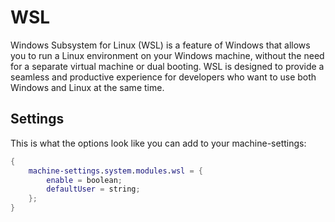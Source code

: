 # WSL
Windows Subsystem for Linux (WSL) is a feature of Windows that allows you to run a Linux environment on your Windows machine, without the need for a separate virtual machine or dual booting. WSL is designed to provide a seamless and productive experience for developers who want to use both Windows and Linux at the same time.

## Settings
This is what the options look like you can add to your machine-settings:
```Nix
{
    machine-settings.system.modules.wsl = {
        enable = boolean;
        defaultUser = string;
    };
}
```